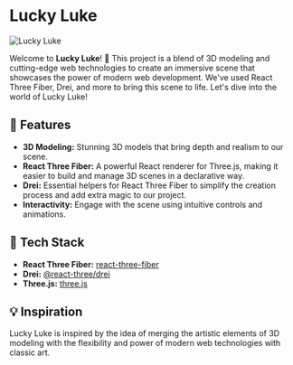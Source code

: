 # Lucky Luke

![Lucky Luke](/LuckyLuke.jpg)

Welcome to **Lucky Luke**! 🌟 This project is a blend of 3D modeling and cutting-edge web technologies to create an immersive scene that showcases the power of modern web development. We've used React Three Fiber, Drei, and more to bring this scene to life. Let's dive into the world of Lucky Luke!

## 🚀 Features

- **3D Modeling:** Stunning 3D models that bring depth and realism to our scene.
- **React Three Fiber:** A powerful React renderer for Three.js, making it easier to build and manage 3D scenes in a declarative way.
- **Drei:** Essential helpers for React Three Fiber to simplify the creation process and add extra magic to our project.
- **Interactivity:** Engage with the scene using intuitive controls and animations.

## 🎨 Tech Stack

- **React Three Fiber:** [react-three-fiber](https://github.com/pmndrs/react-three-fiber)
- **Drei:** [@react-three/drei](https://github.com/pmndrs/drei)
- **Three.js:** [three.js](https://threejs.org/)


## 💡 Inspiration

Lucky Luke is inspired by the idea of merging the artistic elements of 3D modeling with the flexibility and power of modern web technologies with classic art.

